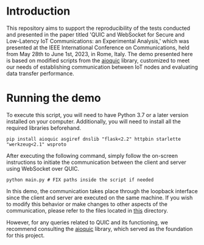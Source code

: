 # Introduction
This repository aims to support the reproducibility of the tests conducted and presented in the paper titled 'QUIC and WebSocket for Secure and Low-Latency IoT Communications: an Experimental Analysis,' which was presented at the IEEE International Conference on Communications, held from May 28th to June 1st, 2023, in Rome, Italy.
The demo presented here is based on modified scripts from the [aioquic](https://github.com/aiortc/aioquic) library, customized to meet our needs of establishing communication between IoT nodes and evaluating data transfer performance.

# Running the demo
To execute this script, you will need to have Python 3.7 or a later version installed on your computer. Additionally, you will need to install all the required libraries beforehand.

```console
pip install aioquic asgiref dnslib "flask<2.2" httpbin starlette "werkzeug<2.1" wsproto
```

After executing the following command, simply follow the on-screen instructions to initiate the communication between the client and server using WebSocket over QUIC.

```console
python main.py # FIX paths inside the script if needed
```

In this demo, the communication takes place through the loopback interface since the client and server are executed on the same machine. If you wish to modify this behavior or make changes to other aspects of the communication, please refer to the files located in [this](WSclientserver) directory.

However, for any queries related to QUIC and its functioning, we recommend consulting the [aioquic](https://github.com/aiortc/aioquic) library, which served as the foundation for this project.
